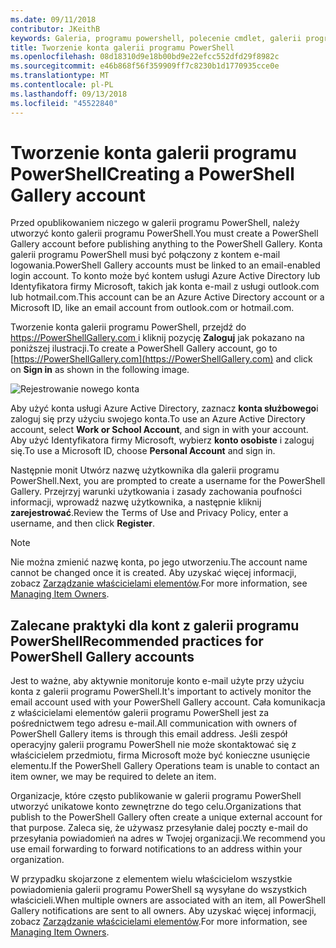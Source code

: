 ```yaml
---
ms.date: 09/11/2018
contributor: JKeithB
keywords: Galeria, programu powershell, polecenie cmdlet, galerii programu PowerShell
title: Tworzenie konta galerii programu PowerShell
ms.openlocfilehash: 08d18310d9e18b00bd9e22efcc552dfd29f8982c
ms.sourcegitcommit: e46b868f56f359909ff7c8230b1d1770935cce0e
ms.translationtype: MT
ms.contentlocale: pl-PL
ms.lasthandoff: 09/13/2018
ms.locfileid: "45522840"
---
```

# <a name="creating-a-powershell-gallery-account"></a><span data-ttu-id="17ab6-103">Tworzenie konta galerii programu PowerShell</span><span class="sxs-lookup"><span data-stu-id="17ab6-103">Creating a PowerShell Gallery account</span></span>

<span data-ttu-id="17ab6-104">Przed opublikowaniem niczego w galerii programu PowerShell, należy utworzyć konto galerii programu PowerShell.</span><span class="sxs-lookup"><span data-stu-id="17ab6-104">You must create a PowerShell Gallery account before publishing anything to the PowerShell Gallery.</span></span>
<span data-ttu-id="17ab6-105">Konta galerii programu PowerShell musi być połączony z kontem e-mail logowania.</span><span class="sxs-lookup"><span data-stu-id="17ab6-105">PowerShell Gallery accounts must be linked to an email-enabled login account.</span></span> <span data-ttu-id="17ab6-106">To konto może być kontem usługi Azure Active Directory lub Identyfikatora firmy Microsoft, takich jak konta e-mail z usługi outlook.com lub hotmail.com.</span><span class="sxs-lookup"><span data-stu-id="17ab6-106">This account can be an Azure Active Directory account or a Microsoft ID, like an email account from outlook.com or hotmail.com.</span></span>

<span data-ttu-id="17ab6-107">Tworzenie konta galerii programu PowerShell, przejdź do [ https://PowerShellGallery.com ](https://PowerShellGallery.com) i kliknij pozycję **Zaloguj** jak pokazano na poniższej ilustracji.</span><span class="sxs-lookup"><span data-stu-id="17ab6-107">To create a PowerShell Gallery account, go to [https://PowerShellGallery.com](https://PowerShellGallery.com) and click on **Sign in** as shown in the following image.</span></span>

![Rejestrowanie nowego konta](../../Images/CreateAccount-Register.png)

<span data-ttu-id="17ab6-109">Aby użyć konta usługi Azure Active Directory, zaznacz **konta służbowego**i zaloguj się przy użyciu swojego konta.</span><span class="sxs-lookup"><span data-stu-id="17ab6-109">To use an Azure Active Directory account, select **Work or School Account**, and sign in with your account.</span></span> <span data-ttu-id="17ab6-110">Aby użyć Identyfikatora firmy Microsoft, wybierz **konto osobiste** i zaloguj się.</span><span class="sxs-lookup"><span data-stu-id="17ab6-110">To use a Microsoft ID, choose **Personal Account** and sign in.</span></span>

<span data-ttu-id="17ab6-111">Następnie monit Utwórz nazwę użytkownika dla galerii programu PowerShell.</span><span class="sxs-lookup"><span data-stu-id="17ab6-111">Next, you are prompted to create a username for the PowerShell Gallery.</span></span> <span data-ttu-id="17ab6-112">Przejrzyj warunki użytkowania i zasady zachowania poufności informacji, wprowadź nazwę użytkownika, a następnie kliknij **zarejestrować**.</span><span class="sxs-lookup"><span data-stu-id="17ab6-112">Review the Terms of Use and Privacy Policy, enter a username, and then click **Register**.</span></span>

> [!NOTE]
> <span data-ttu-id="17ab6-113">Nie można zmienić nazwę konta, po jego utworzeniu.</span><span class="sxs-lookup"><span data-stu-id="17ab6-113">The account name cannot be changed once it is created.</span></span> <span data-ttu-id="17ab6-114">Aby uzyskać więcej informacji, zobacz [Zarządzanie właścicielami elementów](managing-item-owners.md).</span><span class="sxs-lookup"><span data-stu-id="17ab6-114">For more information, see [Managing Item Owners](managing-item-owners.md).</span></span>

## <a name="recommended-practices-for-powershell-gallery-accounts"></a><span data-ttu-id="17ab6-115">Zalecane praktyki dla kont z galerii programu PowerShell</span><span class="sxs-lookup"><span data-stu-id="17ab6-115">Recommended practices for PowerShell Gallery accounts</span></span>

<span data-ttu-id="17ab6-116">Jest to ważne, aby aktywnie monitoruje konto e-mail użyte przy użyciu konta z galerii programu PowerShell.</span><span class="sxs-lookup"><span data-stu-id="17ab6-116">It's important to actively monitor the email account used with your PowerShell Gallery account.</span></span> <span data-ttu-id="17ab6-117">Cała komunikacja z właścicielami elementów galerii programu PowerShell jest za pośrednictwem tego adresu e-mail.</span><span class="sxs-lookup"><span data-stu-id="17ab6-117">All communication with owners of PowerShell Gallery items is through this email address.</span></span> <span data-ttu-id="17ab6-118">Jeśli zespół operacyjny galerii programu PowerShell nie może skontaktować się z właścicielem przedmiotu, firma Microsoft może być konieczne usunięcie elementu.</span><span class="sxs-lookup"><span data-stu-id="17ab6-118">If the PowerShell Gallery Operations team is unable to contact an item owner, we may be required to delete an item.</span></span>

<span data-ttu-id="17ab6-119">Organizacje, które często publikowanie w galerii programu PowerShell utworzyć unikatowe konto zewnętrzne do tego celu.</span><span class="sxs-lookup"><span data-stu-id="17ab6-119">Organizations that publish to the PowerShell Gallery often create a unique external account for that purpose.</span></span> <span data-ttu-id="17ab6-120">Zaleca się, że używasz przesyłanie dalej poczty e-mail do przesyłania powiadomień na adres w Twojej organizacji.</span><span class="sxs-lookup"><span data-stu-id="17ab6-120">We recommend you use email forwarding to forward notifications to an address within your organization.</span></span>

<span data-ttu-id="17ab6-121">W przypadku skojarzone z elementem wielu właścicielom wszystkie powiadomienia galerii programu PowerShell są wysyłane do wszystkich właścicieli.</span><span class="sxs-lookup"><span data-stu-id="17ab6-121">When multiple owners are associated with an item, all PowerShell Gallery notifications are sent to all owners.</span></span> <span data-ttu-id="17ab6-122">Aby uzyskać więcej informacji, zobacz [Zarządzanie właścicielami elementów](managing-item-owners.md).</span><span class="sxs-lookup"><span data-stu-id="17ab6-122">For more information, see [Managing Item Owners](managing-item-owners.md).</span></span>
